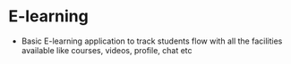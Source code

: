 # E-learning
 - Basic E-learning application to track students flow with all the facilities available like courses, videos, profile, chat etc
